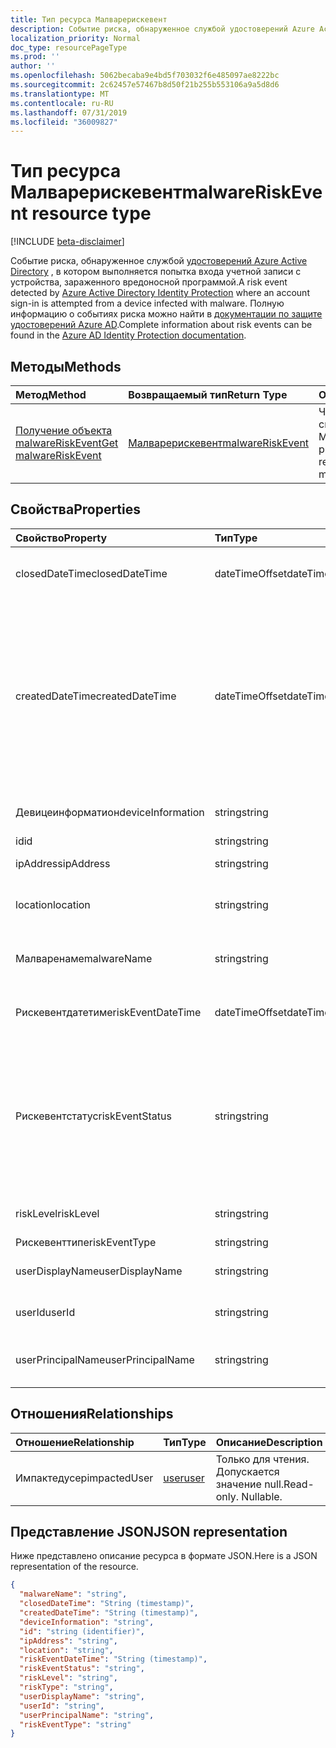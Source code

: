 ```yaml
---
title: Тип ресурса Малварерискевент
description: Событие риска, обнаруженное службой удостоверений Azure Active Directory, в котором выполняется попытка входа учетной записи с устройства, зараженного вредоносной программой. Полную информацию о событиях риска можно найти в документации по защите удостоверений Azure AD.
localization_priority: Normal
doc_type: resourcePageType
ms.prod: ''
author: ''
ms.openlocfilehash: 5062becaba9e4bd5f703032f6e485097ae8222bc
ms.sourcegitcommit: 2c62457e57467b8d50f21b255b553106a9a5d8d6
ms.translationtype: MT
ms.contentlocale: ru-RU
ms.lasthandoff: 07/31/2019
ms.locfileid: "36009827"
---
```

# <a name="malwareriskevent-resource-type"></a><span data-ttu-id="e226d-104">Тип ресурса Малварерискевент</span><span class="sxs-lookup"><span data-stu-id="e226d-104">malwareRiskEvent resource type</span></span>

[!INCLUDE [beta-disclaimer](../../includes/beta-disclaimer.md)]

<span data-ttu-id="e226d-105">Событие риска, обнаруженное службой [удостоверений Azure Active Directory](https://azure.microsoft.com/en-us/documentation/articles/active-directory-identityprotection/) , в котором выполняется попытка входа учетной записи с устройства, зараженного вредоносной программой.</span><span class="sxs-lookup"><span data-stu-id="e226d-105">A risk event detected by [Azure Active Directory Identity Protection](https://azure.microsoft.com/en-us/documentation/articles/active-directory-identityprotection/) where an account sign-in is attempted from a device infected with malware.</span></span> <span data-ttu-id="e226d-106">Полную информацию о событиях риска можно найти в [документации по защите удостоверений Azure AD](https://azure.microsoft.com/en-us/documentation/articles/active-directory-identityprotection-risk-events-types/).</span><span class="sxs-lookup"><span data-stu-id="e226d-106">Complete information about risk events can be found in the [Azure AD Identity Protection documentation](https://azure.microsoft.com/en-us/documentation/articles/active-directory-identityprotection-risk-events-types/).</span></span>


## <a name="methods"></a><span data-ttu-id="e226d-107">Методы</span><span class="sxs-lookup"><span data-stu-id="e226d-107">Methods</span></span>

| <span data-ttu-id="e226d-108">Метод</span><span class="sxs-lookup"><span data-stu-id="e226d-108">Method</span></span>           | <span data-ttu-id="e226d-109">Возвращаемый тип</span><span class="sxs-lookup"><span data-stu-id="e226d-109">Return Type</span></span>    |<span data-ttu-id="e226d-110">Описание</span><span class="sxs-lookup"><span data-stu-id="e226d-110">Description</span></span>|
|:---------------|:--------|:----------|
|[<span data-ttu-id="e226d-111">Получение объекта malwareRiskEvent</span><span class="sxs-lookup"><span data-stu-id="e226d-111">Get malwareRiskEvent</span></span>](../api/malwareriskevent-get.md) | [<span data-ttu-id="e226d-112">Малварерискевент</span><span class="sxs-lookup"><span data-stu-id="e226d-112">malwareRiskEvent</span></span>](malwareriskevent.md) |<span data-ttu-id="e226d-113">Чтение свойств и связей объекта Малварерискевент.</span><span class="sxs-lookup"><span data-stu-id="e226d-113">Read properties and relationships of malwareRiskEvent object.</span></span>|

## <a name="properties"></a><span data-ttu-id="e226d-114">Свойства</span><span class="sxs-lookup"><span data-stu-id="e226d-114">Properties</span></span>
| <span data-ttu-id="e226d-115">Свойство</span><span class="sxs-lookup"><span data-stu-id="e226d-115">Property</span></span>     | <span data-ttu-id="e226d-116">Тип</span><span class="sxs-lookup"><span data-stu-id="e226d-116">Type</span></span>   |<span data-ttu-id="e226d-117">Описание</span><span class="sxs-lookup"><span data-stu-id="e226d-117">Description</span></span>|
|:---------------|:--------|:----------|
|<span data-ttu-id="e226d-118">closedDateTime</span><span class="sxs-lookup"><span data-stu-id="e226d-118">closedDateTime</span></span>|<span data-ttu-id="e226d-119">dateTimeOffset</span><span class="sxs-lookup"><span data-stu-id="e226d-119">dateTimeOffset</span></span>| <span data-ttu-id="e226d-120">Дата и время закрытия события риска</span><span class="sxs-lookup"><span data-stu-id="e226d-120">The date and time that the risk event was closed</span></span>|
|<span data-ttu-id="e226d-121">createdDateTime</span><span class="sxs-lookup"><span data-stu-id="e226d-121">createdDateTime</span></span>|<span data-ttu-id="e226d-122">dateTimeOffset</span><span class="sxs-lookup"><span data-stu-id="e226d-122">dateTimeOffset</span></span>| <span data-ttu-id="e226d-123">Дата и время создания события риска.</span><span class="sxs-lookup"><span data-stu-id="e226d-123">The date and time that the risk event was created.</span></span> <span data-ttu-id="e226d-124">Он всегда больше или равен значению DateTime самого события риска.</span><span class="sxs-lookup"><span data-stu-id="e226d-124">This is always greater than or equal to the datetime of the risk event itself.</span></span> <span data-ttu-id="e226d-125">Это правильное свойство, используемое в качестве фильтра при запросе событий риска.</span><span class="sxs-lookup"><span data-stu-id="e226d-125">This is the correct property to use as a filter when querying risk events.</span></span>|
|<span data-ttu-id="e226d-126">Девицеинформатион</span><span class="sxs-lookup"><span data-stu-id="e226d-126">deviceInformation</span></span>|<span data-ttu-id="e226d-127">string</span><span class="sxs-lookup"><span data-stu-id="e226d-127">string</span></span>| <span data-ttu-id="e226d-128">Сведения об устройстве</span><span class="sxs-lookup"><span data-stu-id="e226d-128">Information about the device</span></span>|
|<span data-ttu-id="e226d-129">id</span><span class="sxs-lookup"><span data-stu-id="e226d-129">id</span></span>|<span data-ttu-id="e226d-130">string</span><span class="sxs-lookup"><span data-stu-id="e226d-130">string</span></span>| <span data-ttu-id="e226d-131">Только для чтения</span><span class="sxs-lookup"><span data-stu-id="e226d-131">Read-only</span></span>|
|<span data-ttu-id="e226d-132">ipAddress</span><span class="sxs-lookup"><span data-stu-id="e226d-132">ipAddress</span></span>|<span data-ttu-id="e226d-133">string</span><span class="sxs-lookup"><span data-stu-id="e226d-133">string</span></span>| <span data-ttu-id="e226d-134">IP-адрес входа</span><span class="sxs-lookup"><span data-stu-id="e226d-134">The IP address of the sign-in</span></span>|
|<span data-ttu-id="e226d-135">location</span><span class="sxs-lookup"><span data-stu-id="e226d-135">location</span></span>|<span data-ttu-id="e226d-136">string</span><span class="sxs-lookup"><span data-stu-id="e226d-136">string</span></span>| <span data-ttu-id="e226d-137">Расположение, подключенное к IP-адресу входа</span><span class="sxs-lookup"><span data-stu-id="e226d-137">The location attached to the IP address of the sign-in</span></span>|
|<span data-ttu-id="e226d-138">Малваренаме</span><span class="sxs-lookup"><span data-stu-id="e226d-138">malwareName</span></span>|<span data-ttu-id="e226d-139">string</span><span class="sxs-lookup"><span data-stu-id="e226d-139">string</span></span>| <span data-ttu-id="e226d-140">Вредоносное по, связанное с этим именем входа</span><span class="sxs-lookup"><span data-stu-id="e226d-140">The malware associated with this login</span></span>|
|<span data-ttu-id="e226d-141">Рискевентдатетиме</span><span class="sxs-lookup"><span data-stu-id="e226d-141">riskEventDateTime</span></span>|<span data-ttu-id="e226d-142">dateTimeOffset</span><span class="sxs-lookup"><span data-stu-id="e226d-142">dateTimeOffset</span></span>| <span data-ttu-id="e226d-143">Дата и время возникновения события риска</span><span class="sxs-lookup"><span data-stu-id="e226d-143">The date and time when the risk event occurred</span></span>|
|<span data-ttu-id="e226d-144">Рискевентстатус</span><span class="sxs-lookup"><span data-stu-id="e226d-144">riskEventStatus</span></span>|<span data-ttu-id="e226d-145">string</span><span class="sxs-lookup"><span data-stu-id="e226d-145">string</span></span>| <span data-ttu-id="e226d-146">Возможные значения: `active`, `remediated`, `dismissedAsFixed`, `dismissedAsFalsePositive`, `dismissedAsIgnore`, `loginBlocked`, `closedMfaAuto`, `closedMultipleReasons`.</span><span class="sxs-lookup"><span data-stu-id="e226d-146">Possible values are: `active`, `remediated`, `dismissedAsFixed`, `dismissedAsFalsePositive`, `dismissedAsIgnore`, `loginBlocked`, `closedMfaAuto`, `closedMultipleReasons`.</span></span>|
|<span data-ttu-id="e226d-147">riskLevel</span><span class="sxs-lookup"><span data-stu-id="e226d-147">riskLevel</span></span>|<span data-ttu-id="e226d-148">string</span><span class="sxs-lookup"><span data-stu-id="e226d-148">string</span></span>| <span data-ttu-id="e226d-149">Возможные значения: `low`, `medium`, `high`.</span><span class="sxs-lookup"><span data-stu-id="e226d-149">Possible values are: `low`, `medium`, `high`.</span></span>|
|<span data-ttu-id="e226d-150">Рискевенттипе</span><span class="sxs-lookup"><span data-stu-id="e226d-150">riskEventType</span></span>|<span data-ttu-id="e226d-151">string</span><span class="sxs-lookup"><span data-stu-id="e226d-151">string</span></span>| <span data-ttu-id="e226d-152">Тип риска</span><span class="sxs-lookup"><span data-stu-id="e226d-152">The type of risk</span></span>|
|<span data-ttu-id="e226d-153">userDisplayName</span><span class="sxs-lookup"><span data-stu-id="e226d-153">userDisplayName</span></span>|<span data-ttu-id="e226d-154">string</span><span class="sxs-lookup"><span data-stu-id="e226d-154">string</span></span>| <span data-ttu-id="e226d-155">Имя пользователя под угрозой</span><span class="sxs-lookup"><span data-stu-id="e226d-155">The name of the user at risk</span></span>|
|<span data-ttu-id="e226d-156">userId</span><span class="sxs-lookup"><span data-stu-id="e226d-156">userId</span></span>|<span data-ttu-id="e226d-157">string</span><span class="sxs-lookup"><span data-stu-id="e226d-157">string</span></span>| <span data-ttu-id="e226d-158">Идентификатор пользователя, который подвергается риску</span><span class="sxs-lookup"><span data-stu-id="e226d-158">The id of the user at risk</span></span>|
|<span data-ttu-id="e226d-159">userPrincipalName</span><span class="sxs-lookup"><span data-stu-id="e226d-159">userPrincipalName</span></span>|<span data-ttu-id="e226d-160">string</span><span class="sxs-lookup"><span data-stu-id="e226d-160">string</span></span>| <span data-ttu-id="e226d-161">Имя участника пользователя, который подвергается риску</span><span class="sxs-lookup"><span data-stu-id="e226d-161">The user principal name of the user at risk</span></span>|

## <a name="relationships"></a><span data-ttu-id="e226d-162">Отношения</span><span class="sxs-lookup"><span data-stu-id="e226d-162">Relationships</span></span>
| <span data-ttu-id="e226d-163">Отношение</span><span class="sxs-lookup"><span data-stu-id="e226d-163">Relationship</span></span> | <span data-ttu-id="e226d-164">Тип</span><span class="sxs-lookup"><span data-stu-id="e226d-164">Type</span></span>   |<span data-ttu-id="e226d-165">Описание</span><span class="sxs-lookup"><span data-stu-id="e226d-165">Description</span></span>|
|:---------------|:--------|:----------|
|<span data-ttu-id="e226d-166">Импактедусер</span><span class="sxs-lookup"><span data-stu-id="e226d-166">impactedUser</span></span>|[<span data-ttu-id="e226d-167">user</span><span class="sxs-lookup"><span data-stu-id="e226d-167">user</span></span>](user.md)| <span data-ttu-id="e226d-p104">Только для чтения. Допускается значение null.</span><span class="sxs-lookup"><span data-stu-id="e226d-p104">Read-only. Nullable.</span></span>|

## <a name="json-representation"></a><span data-ttu-id="e226d-170">Представление JSON</span><span class="sxs-lookup"><span data-stu-id="e226d-170">JSON representation</span></span>

<span data-ttu-id="e226d-171">Ниже представлено описание ресурса в формате JSON.</span><span class="sxs-lookup"><span data-stu-id="e226d-171">Here is a JSON representation of the resource.</span></span>

<!-- {
  "blockType": "resource",
  "keyProperty":"id",
  "optionalProperties": [

  ],
  "@odata.type": "microsoft.graph.malwareRiskEvent"
}-->

```json
{
  "malwareName": "string",
  "closedDateTime": "String (timestamp)",
  "createdDateTime": "String (timestamp)",
  "deviceInformation": "string",
  "id": "string (identifier)",
  "ipAddress": "string",
  "location": "string",
  "riskEventDateTime": "String (timestamp)",
  "riskEventStatus": "string",
  "riskLevel": "string",
  "riskType": "string",
  "userDisplayName": "string",
  "userId": "string",
  "userPrincipalName": "string",
  "riskEventType": "string"
}

```

<!-- uuid: 8fcb5dbc-d5aa-4681-8e31-b001d5168d79
2015-10-25 14:57:30 UTC -->
<!--
{
  "type": "#page.annotation",
  "description": "malwareRiskEvent resource",
  "keywords": "",
  "section": "documentation",
  "tocPath": "",
  "suppressions": []
}
-->
